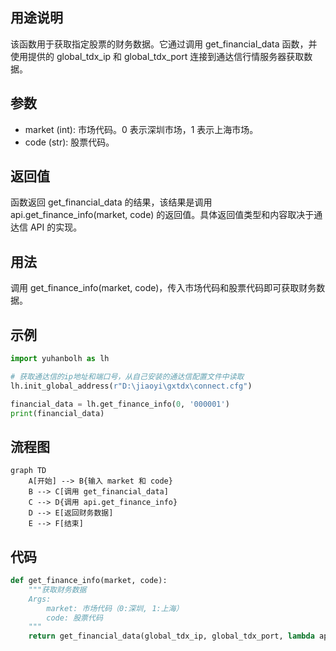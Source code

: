 ## 用途说明

该函数用于获取指定股票的财务数据。它通过调用 get_financial_data 函数，并使用提供的 global_tdx_ip 和 global_tdx_port 连接到通达信行情服务器获取数据。

## 参数

* market (int): 市场代码。0 表示深圳市场，1 表示上海市场。
* code (str): 股票代码。
## 返回值

函数返回 get_financial_data 的结果，该结果是调用 api.get_finance_info(market, code) 的返回值。具体返回值类型和内容取决于通达信 API 的实现。

## 用法

调用 get_finance_info(market, code)，传入市场代码和股票代码即可获取财务数据。

## 示例

```python
import yuhanbolh as lh

# 获取通达信的ip地址和端口号，从自己安装的通达信配置文件中读取
lh.init_global_address(r"D:\jiaoyi\gxtdx\connect.cfg")

financial_data = lh.get_finance_info(0, '000001')
print(financial_data)
```

## 流程图

```mermaid
graph TD
    A[开始] --> B{输入 market 和 code}
    B --> C[调用 get_financial_data]
    C --> D{调用 api.get_finance_info}
    D --> E[返回财务数据]
    E --> F[结束]
```

## 代码

```python
def get_finance_info(market, code):
    """获取财务数据
    Args:
        market: 市场代码（0:深圳, 1:上海）
        code: 股票代码
    """
    return get_financial_data(global_tdx_ip, global_tdx_port, lambda api: api.get_finance_info(market, code))
```

